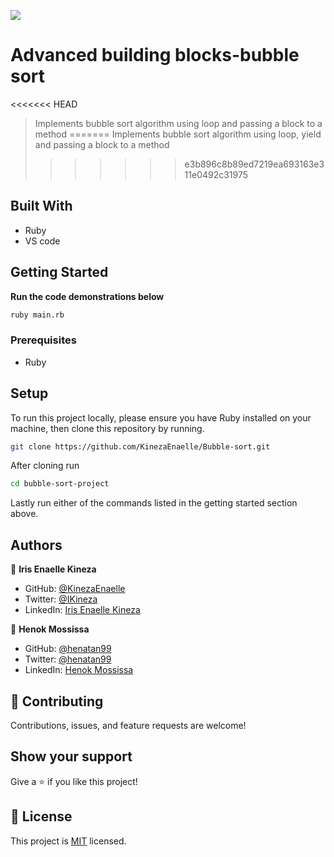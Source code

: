 ![](https://img.shields.io/badge/Microverse-blueviolet)

# Advanced building blocks-bubble sort

<<<<<<< HEAD
> Implements bubble sort algorithm using loop and passing a block to a method
=======
> Implements bubble sort algorithm using loop, yield and passing a block to a method
>>>>>>> e3b896c8b89ed7219ea693163e311e0492c31975

## Built With

- Ruby
- VS code

## Getting Started

**Run the code demonstrations below**

```bash
ruby main.rb
```

### Prerequisites

- Ruby

## Setup

To run this project locally, please ensure you have Ruby installed on your machine, then clone this repository by running.

```bash
git clone https://github.com/KinezaEnaelle/Bubble-sort.git
```

After cloning run

```bash
cd bubble-sort-project
```

Lastly run either of the commands listed in the getting started section above.

## Authors

👤 **Iris Enaelle Kineza**

- GitHub: [@KinezaEnaelle](https://github.com/KinezaEnaelle)
- Twitter: [@IKineza](https://twitter.com/IKineza)
- LinkedIn: [Iris Enaelle Kineza](https://www.linkedin.com/in/iris-enaelle-kineza-25a676187/)

👤 **Henok Mossissa**

- GitHub: [@henatan99](https://github.com/henatan99)
- Twitter: [@henatan99](https://twitter.com/henatan99)
- LinkedIn: [Henok Mossissa](https://www.linkedin.com/in/henok-mekonnen-2a251613/)


## 🤝 Contributing

Contributions, issues, and feature requests are welcome!

## Show your support

Give a ⭐️ if you like this project!

## 📝 License

This project is [MIT](lic.url) licensed.
